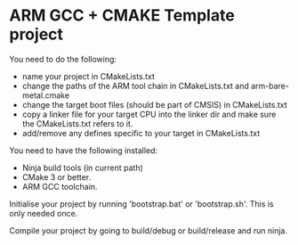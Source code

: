 # ARM GCC + CMAKE Template project

You need to do the following:

* name your project in CMakeLists.txt
* change the paths of the ARM tool chain in CMakeLists.txt and arm-bare-metal.cmake
* change the target boot files (should be part of CMSIS) in CMakeLists.txt
* copy a linker file for your target CPU into the linker dir and make sure the CMakeLists.txt refers to it.
* add/remove any defines specific to your target in CMakeLists.txt

You need to have the following installed:
* Ninja build tools (in current path)
* CMake 3 or better.
* ARM GCC toolchain.

Initialise your project by running 'bootstrap.bat' or 'bootstrap.sh'. This is only needed once.

Compile your project by going to build/debug or build/release and run ninja.
